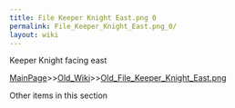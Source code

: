 ```yaml
---
title: File Keeper Knight East.png 0
permalink: File_Keeper_Knight_East.png_0/
layout: wiki
---
```

Keeper Knight facing east

[MainPage](/keeperrl_wiki/ "wikilink")>>[Old_Wiki](/keeperrl_wiki/Old_Wiki "wikilink")>>[Old_File_Keeper_Knight_East.png](/keeperrl_wiki/Old_File_Keeper_Knight_East.png "wikilink")

Other items in this section
